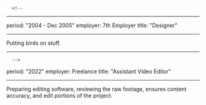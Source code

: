       <!-- 
---

period: "2004 - Dec 2005"
employer: 7th Employer
title: "Designer"

---

Putting birds on stuff.

---
      -->
period: "2022"
employer: Freelance 
title: "Assistant Video Editor"

---

Preparing editing software, reviewing the raw footage, ensures content accuracy, and edit portions of the project.
